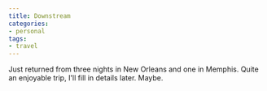 ```yaml
---
title: Downstream
categories:
- personal
tags:
- travel
---
```


Just returned from three nights in New Orleans and one in Memphis.  Quite an enjoyable trip, I'll fill in details later.  Maybe.
